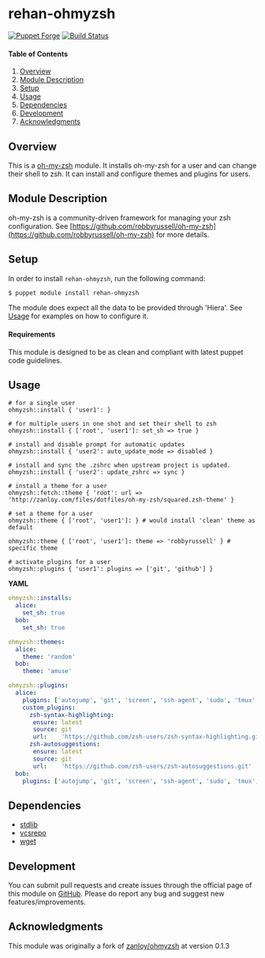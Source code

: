 # rehan-ohmyzsh

[![Puppet Forge](http://img.shields.io/puppetforge/v/rehan/ohmyzsh.svg)](https://forge.puppetlabs.com/rehan/ohmyzsh) [![Build Status](https://travis-ci.com/rehanone/puppet-ohmyzsh.svg?branch=master)](https://travis-ci.com/rehanone/puppet-ohmyzsh)

#### Table of Contents
1. [Overview](#overview)
2. [Module Description](#module-description)
3. [Setup](#setup)
4. [Usage](#usage)
5. [Dependencies](#dependencies)
6. [Development](#development)
7. [Acknowledgments](#acknowledgments)

## Overview
This is a [oh-my-zsh](https://github.com/robbyrussell/oh-my-zsh) module. It
installs oh-my-zsh for a user and can change their shell to zsh. It can install
and configure themes and plugins for users.

## Module Description
oh-my-zsh is a community-driven framework for managing your zsh configuration.
See [https://github.com/robbyrussell/oh-my-zsh](https://github.com/robbyrussell/oh-my-zsh)
for more details.

## Setup
In order to install `rehan-ohmyzsh`, run the following command:
```bash
$ puppet module install rehan-ohmyzsh
```
The module does expect all the data to be provided through 'Hiera'. See [Usage](#usage) for examples on how to configure it.

#### Requirements
This module is designed to be as clean and compliant with latest puppet code guidelines.

## Usage

```puppet
# for a single user
ohmyzsh::install { 'user1': }

# for multiple users in one shot and set their shell to zsh
ohmyzsh::install { ['root', 'user1']: set_sh => true }

# install and disable prompt for automatic updates
ohmyzsh::install { 'user2': auto_update_mode => disabled }

# install and sync the .zshrc when upstream project is updated.
ohmyzsh::install { 'user2': update_zshrc => sync }

# install a theme for a user
ohmyzsh::fetch::theme { 'root': url => 'http://zanloy.com/files/dotfiles/oh-my-zsh/squared.zsh-theme' }

# set a theme for a user
ohmyzsh::theme { ['root', 'user1']: } # would install 'clean' theme as default

ohmyzsh::theme { ['root', 'user1']: theme => 'robbyrussell' } # specific theme

# activate plugins for a user
ohmyzsh::plugins { 'user1': plugins => ['git', 'github'] }
```


**YAML**
```yaml
ohmyzsh::installs:
  alice:
    set_sh: true
  bob:
    set_sh: true

ohmyzsh::themes:
  alice:
    theme: 'random'
  bob:
    theme: 'amuse'

ohmyzsh::plugins:
  alice:
    plugins: ['autojump', 'git', 'screen', 'ssh-agent', 'sudo', 'tmux' ]
    custom_plugins:
      zsh-syntax-highlighting:
       ensure: latest
       source: git
       url:    'https://github.com/zsh-users/zsh-syntax-highlighting.git'
      zsh-autosuggestions:
       ensure: latest
       source: git
       url:    'https://github.com/zsh-users/zsh-autosuggestions.git'
  bob:
    plugins: ['autojump', 'git', 'screen', 'ssh-agent', 'sudo', 'tmux', 'vagrant', 'scala', 'rvm' ]

```


## Dependencies

* [stdlib][1]
* [vcsrepo][2]
* [wget][3]

[1]:https://forge.puppet.com/puppetlabs/stdlib
[2]:https://forge.puppet.com/puppetlabs/vcsrepo
[3]:https://forge.puppet.com/rehan/wget

## Development

You can submit pull requests and create issues through the official page of this module on [GitHub](https://github.com/rehanone/puppet-ohmyzsh).
Please do report any bug and suggest new features/improvements.

## Acknowledgments

This module was originally a fork of [zanloy/ohmyzsh](https://forge.puppet.com/zanloy/ohmyzsh) at version 0.1.3
